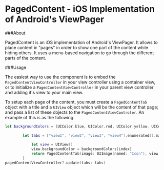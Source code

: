 # PagedContent - iOS Implementation of Android's ViewPager

###About

PagedContent is an iOS implementation of Android's ViewPager. It allows to place content in "pages" in order to show one part of the content while hiding others. It uses a menu-based navigation to go through the different parts of the content.

###Usage

The easiest way to use the component is to embed the `PagedContentViewController` in your view controller using a container view, or to initialize a `PagedContentViewController` in your parent view controller and adding it's view to your main view.

To setup each page of the content, you must create a `PagedContentTab` object with a title and a `UIView` object which will be the content of that page; and pass a list of these objects to the `PagedContentViewControler`. An example of this is as the following:

```swift
let backgroundColors = [UIColor.blue, UIColor.red, UIColor.yellow, UIColor.brown, UIColor.cyan, UIColor.green, UIColor.black]
        
        let tabs = ["view1", "view2", "view3", "view4"].enumerated().map { index, title -> PagedContentTab in
            
            let view = UIView()
            view.backgroundColor = backgroundColors[index]
            return PagedContentTab(image: UIImage(named: "Icon"), view: view)
        }
pagedContentViewController?.update(tabs: tabs)
```